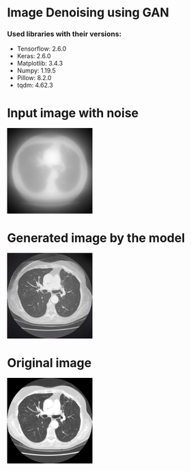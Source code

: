 # **Image Denoising using GAN**

### **Used libraries with their versions:**
* Tensorflow: 2.6.0
* Keras: 2.6.0
* Matplotlib: 3.4.3
* Numpy: 1.19.5
* Pillow: 8.2.0
* tqdm: 4.62.3

# Input image with noise
<img src="input_image.jpg" align="center" width="200" height="200">

# Generated image by the model
<img src="generated.jpg" align="center" width="200" height="200">

# Original image
<img src="ground_truth.jpg" align="center" width="200" height="200">
